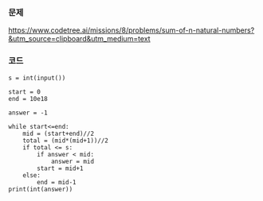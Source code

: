 ### 문제
https://www.codetree.ai/missions/8/problems/sum-of-n-natural-numbers?&utm_source=clipboard&utm_medium=text

### 코드
~~~
s = int(input())

start = 0
end = 10e18

answer = -1

while start<=end:
    mid = (start+end)//2
    total = (mid*(mid+1))//2
    if total <= s:
        if answer < mid:
            answer = mid
        start = mid+1
    else:
        end = mid-1
print(int(answer))
~~~